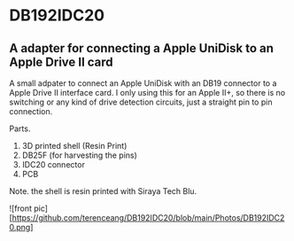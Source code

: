 # DB192IDC20

## A adapter for connecting a Apple UniDisk to an Apple Drive II card

A small adpater to connect an Apple UniDisk with an DB19 connector to a Apple Drive II interface card.
I only using this for an Apple II+, so there is no switching or any kind of drive detection circuits, just a straight pin to pin connection.

Parts.

1. 3D printed shell (Resin Print)
2. DB25F (for harvesting the pins)
3. IDC20 connector
4. PCB

Note. the shell is resin printed with Siraya Tech Blu.

![front pic][https://github.com/terenceang/DB192IDC20/blob/main/Photos/DB192IDC20.png]
